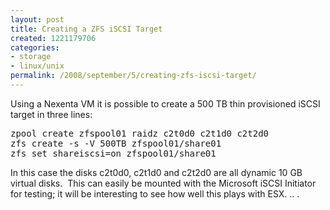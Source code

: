 ```yaml
---
layout: post
title: Creating a ZFS iSCSI Target
created: 1221179706
categories:
- storage
- linux/unix
permalink: /2008/september/5/creating-zfs-iscsi-target/
---
```

<p>Using a Nexenta VM it is possible to create a 500 TB thin provisioned iSCSI target in three lines:</p>
<pre>
zpool create zfspool01 raidz c2t0d0 c2t1d0 c2t2d0
zfs create -s -V 500TB zfspool01/share01
zfs set shareiscsi=on zfspool01/share01</pre>
<div>In this case the disks c2t0d0,&nbsp;c2t1d0 and&nbsp;c2t2d0 are all dynamic 10 GB virtual disks. &nbsp;This can easily be mounted with the Microsoft iSCSI Initiator for testing; it will be interesting to see how well this plays with ESX. .. .</div>
<p>&nbsp;</p>
